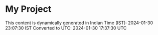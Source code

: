 # My Project

This content is dynamically generated in Indian Time (IST): 2024-01-30 23:07:30 IST
Converted to UTC: 2024-01-30 17:37:30 UTC
